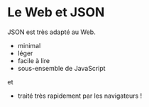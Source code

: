<!SLIDE>

# Le Web et JSON

JSON est très adapté au Web.

* minimal
* léger
* facile à lire
* sous-ensemble de JavaScript

et

* traité très rapidement par les navigateurs !
